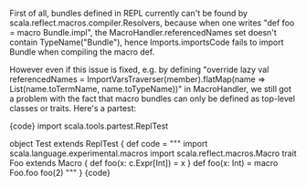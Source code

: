 First of all, bundles defined in REPL currently can't be found by scala.reflect.macros.compiler.Resolvers, because when one writes "def foo = macro Bundle.impl", the MacroHandler.referencedNames set doesn't contain TypeName("Bundle"), hence Imports.importsCode fails to import Bundle when compiling the macro def.

However even if this issue is fixed, e.g. by defining "override lazy val referencedNames = ImportVarsTraverser(member).flatMap(name => List(name.toTermName, name.toTypeName))" in MacroHandler, we still got a problem with the fact that macro bundles can only be defined as top-level classes or traits.
Here's a partest:

{code}
import scala.tools.partest.ReplTest

object Test extends ReplTest {
  def code = """
    import scala.language.experimental.macros
    import scala.reflect.macros.Macro
    trait Foo extends Macro { def foo(x: c.Expr[Int]) = x }
    def foo(x: Int) = macro Foo.foo
    foo(2)
  """
}
{code}

